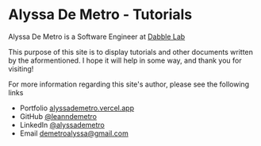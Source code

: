 # Alyssa De Metro - Tutorials

Alyssa De Metro is a Software Engineer at [Dabble Lab](https://dabblelab.com/)

This purpose of this site is to display tutorials and other documents written by the aformentioned. I hope it will help in some way, and thank you for visiting!

For more information regarding this site's author, please see the following links

- Portfolio [alyssademetro.vercel.app](https://alyssademetro.vercel.app)
- GitHub [@leanndemetro](https://github.com/leanndemetro)
- LinkedIn [@alyssademetro](https://linkedin.com/alyssademetro)
- Email [demetroalyssa@gmail.com](mailto:demetroalyssa@gmail.com)